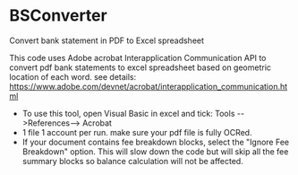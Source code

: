 # BSConverter
Convert bank statement in PDF to Excel spreadsheet 

This code uses Adobe acrobat Interapplication Communication API to convert pdf bank statements to excel spreadsheet  based on          geometric location of each word.  see details: https://www.adobe.com/devnet/acrobat/interapplication_communication.html 

* To use this tool, open Visual Basic in excel and tick:  Tools -->References--> Acrobat 
* 1 file 1 account per run. make sure your pdf file is fully OCRed. 
* If your document contains fee breakdown blocks, select the "Ignore Fee Breakdown" option. This will slow down the code but will skip all the fee summary blocks so balance   calculation   will not be affected. 
